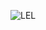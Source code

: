 ![LEL](https://wakatime.com/share/@ca912d3c-9d01-4605-b258-ef9e946c32a1/37f95c76-3c24-4d00-9d54-c3a6915933c7.svg)
